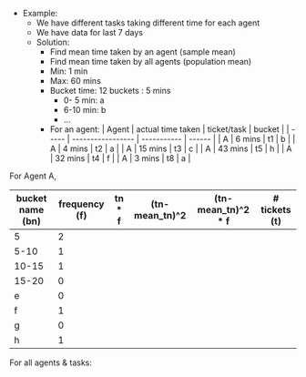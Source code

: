 - Example:
	- We have different tasks taking different time for each agent
	- We have data for last 7 days
	- Solution:
		- Find mean time taken by an agent (sample mean)
		- Find mean time taken by all agents (population mean)
		- Min: 1 min
		- Max: 60 mins
		- Bucket time: 12 buckets : 5 mins
			- 0- 5 min: a
			- 6-10 min: b
			- ...
		- For an agent:
| Agent | actual time taken | ticket/task | bucket |
| ----- | ----------------- | ----------- | ------ |
| A     | 6 mins            | t1          | b      |
| A     | 4 mins            | t2          | a      |
| A     | 15 mins           | t3          | c      |
| A     | 43 mins           | t5          | h      |
| A     | 32 mins           | t4          | f      |
| A     | 3 mins            | t8          | a       |

For Agent A, 

| bucket name (bn) | frequency (f) | tn * f | (tn-mean_tn)^2 | (tn-mean_tn)^2 * f | # tickets (t) |
| ---------------- | ------------- | ------ | -------------- | ------------------ | ------------- |
| 5                | 2             |        |                |                    |               |
| 5-10             | 1             |        |                |                    |               |
| 10-15            | 1             |        |                |                    |               |
| 15-20            | 0             |        |                |                    |               |
| e                | 0             |        |                |                    |               |
| f                | 1             |        |                |                    |               |
| g                | 0             |        |                |                    |               |
| h                | 1             |        |                |                    |               |



For all agents & tasks:



